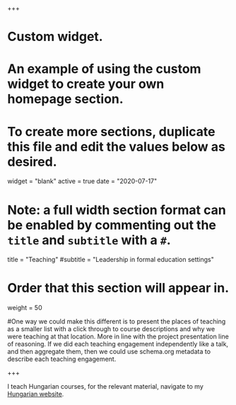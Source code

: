 +++
# Custom widget.
# An example of using the custom widget to create your own homepage section.
# To create more sections, duplicate this file and edit the values below as desired.
widget = "blank"
active = true
date = "2020-07-17"

# Note: a full width section format can be enabled by commenting out the `title` and `subtitle` with a `#`.
title = "Teaching"
#subtitle = "Leadership in formal education settings"


# Order that this section will appear in.
weight = 50

#One way we could make this different is to present the places of teaching as a smaller list with a click through to course descriptions and why we were teaching at that location. More in line with the project presentation line of reasoning. If we did each teaching engagement independently like a talk, and then aggregate them, then we could use schema.org metadata to describe each teaching engagement.

+++

I teach Hungarian courses, for the relevant material, navigate to my [Hungarian website](https://math.bme.hu/~baranyim/hu/#teaching).
